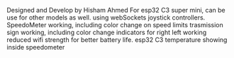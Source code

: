 Designed and Develop by Hisham Ahmed
For esp32 C3 super mini, can be use for other models as well.
using webSockets
joystick controllers.
SpeedoMeter working, including color change on speed limits
trasmission sign working, including color change
indicators for right left working
reduced wifi strength for better battery life.
esp32 C3 temperature showing inside speedometer
